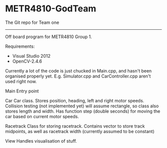METR4810-GodTeam
================

The Git repo for Team one

-----------------
Off board program for METR4810 Group 1.

Requirements:
- Visual Studio 2012
- OpenCV-2.4.6

Currently a lot of the code is just chucked in Main.cpp, and hasn't 
been organised properly yet. E.g. Simulator.cpp and CarController.cpp 
aren't used right now.

Main
Entry point

Car
Car class. Stores position, heading, left and right motor speeds.
Collision testing (not implemented yet) will assume rectangle, so
class also stores length and width. Has function 
step (double seconds) for moving the car based on current motor speeds.

Racetrack
Class for storing racetrack. Contains vector<Point> to store track midpoints, as well as racetrack width (currently assumed to be constant)

View
Handles visualisation of stuff.


